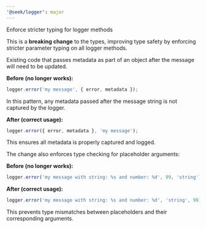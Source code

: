 ```yaml
---
'@seek/logger': major
---
```


Enforce stricter typing for logger methods

This is a **breaking change** to the types, improving type safety by enforcing stricter parameter typing on all logger methods.

Existing code that passes metadata as part of an object after the message will need to be updated.

**Before (no longer works):**

```ts
logger.error('my message', { error, metadata });
```

In this pattern, any metadata passed after the message string is not captured by the logger.

**After (correct usage):**

```ts
logger.error({ error, metadata }, 'my message');
```

This ensures all metadata is properly captured and logged.

The change also enforces type checking for placeholder arguments:

**Before (no longer works):**

```ts
logger.error('my message with string: %s and number: %d', 99, 'string');
```

**After (correct usage):**

```ts
logger.error('my message with string: %s and number: %d', 'string', 99);
```

This prevents type mismatches between placeholders and their corresponding arguments.
